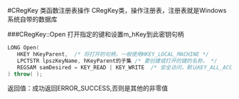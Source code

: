 #CRegKey 类函数注册表操作
CRegKey类，操作注册表，注册表就是Windows系统自带的数据库          

###CRegKey::Open
打开指定的键和设置m_hKey到此密钥句柄       
```cpp
LONG Open(
   HKEY hKeyParent,  /* 将打开的句柄，一般使用HKEY_LOCAL_MACHINE */
   LPCTSTR lpszKeyName, hKeyParent的子集 /* 要创建或打开的键的名称， */
   REGSAM samDesired = KEY_READ | KEY_WRITE  /* 安全访问，默认KEY_ALL_ACCESS */
) throw( );
```
返回值：成功返回ERROR_SUCCESS,否则是其他的非零值             
